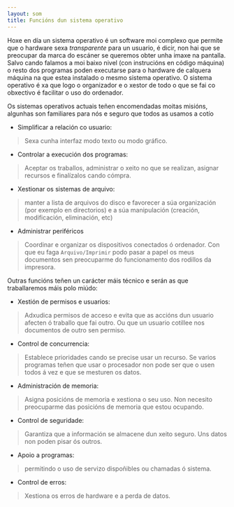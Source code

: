 ```yaml
---
layout: som
title: Funcións dun sistema operativo
---
```


Hoxe en día un sistema operativo é un software moi complexo que permite que o hardware sexa *transparente* para un usuario, é dicir, non hai que se preocupar da marca do escáner se queremos obter unha imaxe na pantalla. Salvo cando falamos a moi baixo nivel (con instrucións en código máquina) o resto dos programas poden executarse para o hardware de calquera máquina na que estea instalado o mesmo sistema operativo. O sistema operativo é xa que logo o organizador e o xestor de todo o que se fai co obxectivo é facilitar o uso do ordenador.

Os sistemas operativos actuais teñen encomendadas moitas misións, algunhas son familiares para nós e seguro que todos as usamos a cotío

* Simplificar a relación co usuario:

>   Sexa cunha interfaz modo texto ou modo gráfico.

* Controlar a execución dos programas:

>   Aceptar os traballos, administrar o xeito no que se realizan, asignar recursos e finalízalos cando cómpra.

* Xestionar os sistemas de arquivo:

>   manter a lista de arquivos do disco e favorecer a súa organización (por exemplo en directorios) e a súa manipulación (creación, modificación, eliminación, etc)

* Administrar periféricos

>   Coordinar e organizar os dispositivos conectados ó ordenador. Con que eu faga `Arquivo/Imprimir` podo pasar a papel os meus documentos sen preocuparme do funcionamento dos rodillos da impresora.

Outras funcións teñen un carácter máis técnico e serán as que traballaremos máis polo miúdo:

* Xestión de permisos e usuarios:

>   Adxudica permisos de acceso e evita que as accións dun usuario afecten ó traballo que fai outro. Ou que un usuario cotillee nos documentos de outro sen permiso.

* Control de concurrencia:

>   Establece prioridades cando se precise usar un recurso. Se varios programas teñen que usar o procesador non pode ser que o usen todos á vez e que se mesturen os datos.

* Administración de memoria:

>   Asigna posicións de memoria e xestiona o seu uso. Non necesito preocuparme das posicións de memoria que estou ocupando.

* Control de seguridade:

>   Garantiza que a información se almacene dun xeito seguro. Uns datos non poden pisar ós outros.

* Apoio a programas:

>   permitindo o uso de servizo dispoñibles ou chamadas ó sistema.

* Control de erros:

>   Xestiona os erros de hardware e a perda de datos.
